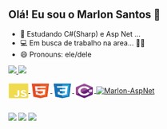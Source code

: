 ## Olá! Eu sou o Marlon Santos 👋

- 🌱 Estudando C#(Sharp) e Asp Net ...
- 💻 Em busca de trabalho na area... 👨‍💻
- 😄 Pronouns: ele/dele


<div>
  <a href="https://github.com/RMarlon">
  <img height="180em" src="https://github-readme-stats.vercel.app/api?username=RMarlon&show_icons=true&theme=dark&include_all_commits=true&count_private=true"/>
  <img height="180em" src="https://github-readme-stats.vercel.app/api/top-langs/?username=RMarlon&layout=compact&langs_count=7&theme=purple"/>
</div>

  
 <div style="display: inline_block"><br>
  <img align="center" alt="Marlon-Js" height="30" width="40" src="https://raw.githubusercontent.com/devicons/devicon/master/icons/javascript/javascript-plain.svg">
  <img align="center" alt="Marlon-HTML" height="30" width="40" src="https://raw.githubusercontent.com/devicons/devicon/master/icons/html5/html5-original.svg">
  <img align="center" alt="Marlon-CSS" height="30" width="40" src="https://raw.githubusercontent.com/devicons/devicon/master/icons/css3/css3-original.svg">
  <img align="center" alt="Marlon-Csharp" height="30" width="40" src="https://raw.githubusercontent.com/devicons/devicon/master/icons/csharp/csharp-original.svg">
  <img align="center" alt="Marlon-AspNet" height="30" width="40" src="https://img.shields.io/badge/.NET-5C2D91?style=for-the-badge&logo=.net&logoColor=white.svg">
</div>
  
  ##
  
<div>
 <a href="https://www.instagram.com/marlon_ryuki" target="_blank"><img src="https://img.shields.io/badge/-Instagram-%23E4405F?style=for-the-badge&logo=instagram&logoColor=white"     target="_blank"></a>
  <a href = "mailto:xsantos.marlonx@gmail.com"><img src=https://img.shields.io/badge/Gmail-D14836?style=for-the-badge&logo=gmail&logoColor=white target="_blank"></a>
   <a href="https://www.linkedin.com/in/marlon-santos-de-jesus-28b7461a5" target="_blank"><img src="https://img.shields.io/badge/-LinkedIn-%230077B5?style=for-the-badge&logo=linkedin&logoColor=white" target="_blank"></a> 

  
</div>
